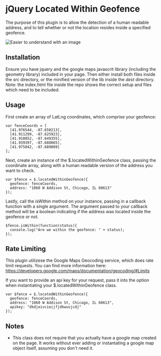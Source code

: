 # jQuery Located Within Geofence

The purpose of this plugin is to allow the detection of a human readable address, and to tell whether or not
the location resides inside a specified geofence.

![Easier to understand with an image](http://cl.ly/image/031n3V462m3y/Screen%20Shot%202014-08-07%20at%209.34.41%20AM.png)

## Installation

Ensure you have jquery and the google maps javascrit library (including the geometry library) included in your page. Then
either install both files inside the *src* directory, or the minified version of the lib inside the *dest* directory. Note: the index.html file
inside the repo shows the correct setup and files which need to be included.

## Usage

First create an array of LatLng coordinates, which comprise your geofence:

```
var fenceCoords = [
  [41.976544, -87.650213],
  [41.911299, -87.625923],
  [41.910852, -87.649355],
  [41.939397, -87.688065],
  [41.975842, -87.689009]
];
```

Next, create an instance of the $.locatedWithinGeofence class, passing the coordinate array, along with a human readable
version of the address you want to check.

```
var $fence = $.locatedWithinGeofence({
  geofence: fenceCoords,
  address: "1060 W Addison St, Chicago, IL 60613"
});
```

Lastly, call the isWithin method on your instance, passing in a callback function with a single argument. The argument passed to your
callback method will be a boolean indicating if the address was located inside the geofence or not.

```
$fence.isWithin(function(status){
  console.log("Are we within the geofence: " + status);
});
```

## Rate Limiting

This plugin utilizese the Google Maps Geocoding service, which does rate limit requests. You can find more information here: https://developers.google.com/maps/documentation/geocoding/#Limits

If you want to provide an api key for your request, pass it into the option when instantiating your $.locatedWithinGeofence class.

```
var $fence = $.locatedWithinGeofence({
  geofence: fenceCoords,
  address: "1060 W Addison St, Chicago, IL 60613",
  apikey: "dkdjeivcieijfjdkwuvjcdj"
});
```

## Notes

* This class does not require that you actually have a google map created on the page. It works without ever adding or instantating a google map object itself, assuming you don't need it.

